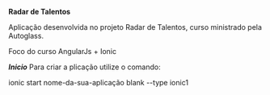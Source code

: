 **Radar de Talentos**

Aplicação desenvolvida no projeto Radar de Talentos, curso ministrado pela Autoglass.

Foco do curso AngularJs + Ionic

***Inicio***
Para criar a plicação utilize o comando:

ionic start nome-da-sua-aplicação blank --type ionic1

